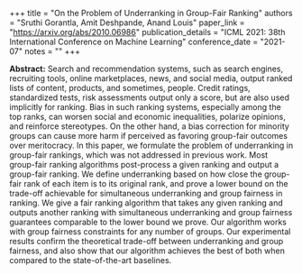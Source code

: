 +++
title = "On the Problem of Underranking in Group-Fair Ranking"
authors = "Sruthi Gorantla, Amit Deshpande, Anand Louis"
paper_link = "https://arxiv.org/abs/2010.06986"
publication_details = "ICML 2021: 38th International Conference on Machine Learning"
conference_date = "2021-07"
notes = ""
+++

<b>Abstract:</b>
Search and recommendation systems, such as search engines, recruiting tools, online marketplaces, news, and social media, output ranked lists of content, products, and sometimes, people. Credit ratings, standardized tests, risk assessments output only a score, but are also used implicitly for ranking. Bias in such ranking systems, especially among the top ranks, can worsen social and economic inequalities, polarize opinions, and reinforce stereotypes. On the other hand, a bias correction for minority groups can cause more harm if perceived as favoring group-fair outcomes over meritocracy. In this paper, we formulate the problem of underranking in group-fair rankings, which was not addressed in previous work. Most group-fair ranking algorithms post-process a given ranking and output a group-fair ranking. We define underranking based on how close the group-fair rank of each item is to its original rank, and prove a lower bound on the trade-off achievable for simultaneous underranking and group fairness in ranking. We give a fair ranking algorithm that takes any given ranking and outputs another ranking with simultaneous underranking and group fairness guarantees comparable to the lower bound we prove. Our algorithm works with group fairness constraints for any number of groups. Our experimental results confirm the theoretical trade-off between underranking and group fairness, and also show that our algorithm achieves the best of both when compared to the state-of-the-art baselines.
